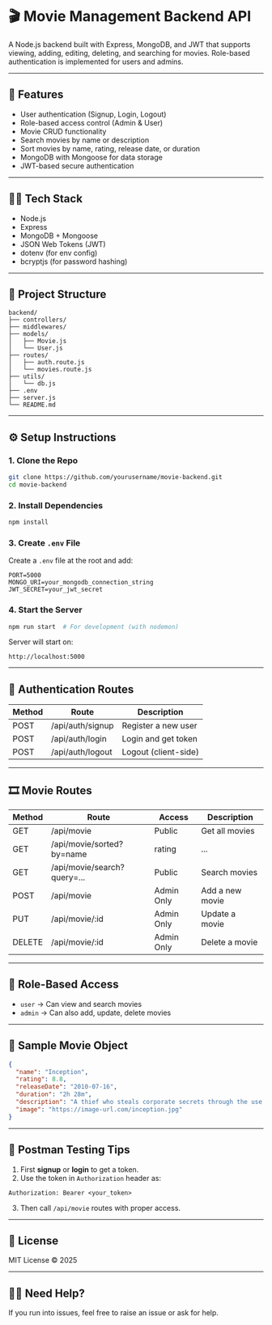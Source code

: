 # 🎬 Movie Management Backend API

A Node.js backend built with Express, MongoDB, and JWT that supports viewing, adding, editing, deleting, and searching for movies. Role-based authentication is implemented for users and admins.

---

## 🚀 Features

- User authentication (Signup, Login, Logout)
- Role-based access control (Admin & User)
- Movie CRUD functionality
- Search movies by name or description
- Sort movies by name, rating, release date, or duration
- MongoDB with Mongoose for data storage
- JWT-based secure authentication

---

## 🧑‍💻 Tech Stack

- Node.js
- Express
- MongoDB + Mongoose
- JSON Web Tokens (JWT)
- dotenv (for env config)
- bcryptjs (for password hashing)

---

## 📁 Project Structure

```
backend/
├── controllers/
├── middlewares/
├── models/
│   ├── Movie.js
│   └── User.js
├── routes/
│   ├── auth.route.js
│   └── movies.route.js
├── utils/
│   └── db.js
├── .env
├── server.js
└── README.md
```

---

## ⚙️ Setup Instructions

### 1. Clone the Repo

```bash
git clone https://github.com/yourusername/movie-backend.git
cd movie-backend
```

### 2. Install Dependencies

```bash
npm install
```

### 3. Create `.env` File

Create a `.env` file at the root and add:

```
PORT=5000
MONGO_URI=your_mongodb_connection_string
JWT_SECRET=your_jwt_secret
```

### 4. Start the Server

```bash
npm run start  # For development (with nodemon)
```

Server will start on:  
```
http://localhost:5000
```

---

## 🔐 Authentication Routes

| Method | Route              | Description             |
|--------|-------------------|-------------------------|
| POST   | /api/auth/signup   | Register a new user     |
| POST   | /api/auth/login    | Login and get token     |
| POST   | /api/auth/logout   | Logout (client-side)    |

---

## 🎞️ Movie Routes

| Method | Route                                 | Access     | Description                    |
|--------|----------------------------------------|------------|--------------------------------|
| GET    | /api/movie                            | Public     | Get all movies                 |
| GET    | /api/movie/sorted?by=name|rating|...  | Public     | Get sorted movies              |
| GET    | /api/movie/search?query=...           | Public     | Search movies                  |
| POST   | /api/movie                            | Admin Only | Add a new movie                |
| PUT    | /api/movie/:id                        | Admin Only | Update a movie                 |
| DELETE | /api/movie/:id                        | Admin Only | Delete a movie                 |

---

## 🔑 Role-Based Access

- `user` → Can view and search movies
- `admin` → Can also add, update, delete movies

---

## 🔄 Sample Movie Object

```json
{
  "name": "Inception",
  "rating": 8.8,
  "releaseDate": "2010-07-16",
  "duration": "2h 28m",
  "description": "A thief who steals corporate secrets through the use of dream-sharing technology...",
  "image": "https://image-url.com/inception.jpg"
}
```

---

## 🧪 Postman Testing Tips

1. First **signup** or **login** to get a token.
2. Use the token in `Authorization` header as:

```
Authorization: Bearer <your_token>
```

3. Then call `/api/movie` routes with proper access.

---

## 📝 License

MIT License © 2025

---

## 🙋‍♂️ Need Help?

If you run into issues, feel free to raise an issue or ask for help.